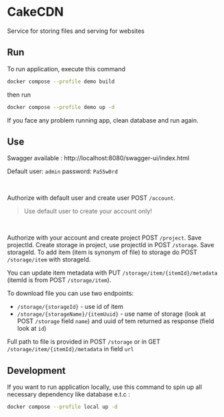 # CakeCDN

Service for storing files and serving for websites

## Run

To run application, execute this command

```bash
docker compose --profile demo build
```

then run

```bash
docker compose --profile demo up -d
```

If you face any problem running app, clean database and run again.

## Use

Swagger available : http://localhost:8080/swagger-ui/index.html

Default user: `admin` password: `Pa55w0rd`

<br>

Authorize with default user and create user POST `/account`.
> Use default user to create your account only!

<br>

Authorize with your account and create project POST `/project`. Save projectId.
Create storage in project, use projectId in POST `/storage`. Save storageId.
To add item (item is synonym of file) to storage do POST `/storage/item` with storageId.

You can update item metadata with PUT `/storage/item/{itemId}/metadata` (itemId is from POST `/storage/item`).

To download file you can use two endpoints:

- `/storage/{storageId}` - use id of item
- `/storage/{storageName}/{itemUuid}` - use name of storage (look at POST `/storage` field `name`) and uuid of tem
  returned as response (field look at `id`)

Full path to file is provided in POST `/storage` or in GET `/storage/item/{itemId}/metadata` in field `url`

## Development

If you want to run application locally, use this command to spin up all necessary dependency like database e.t.c :
```bash
docker compose --profile local up -d
```